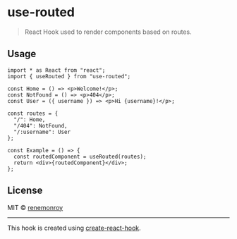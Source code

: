 # use-routed

> React Hook used to render components based on routes.

<!-- [![NPM](https://img.shields.io/npm/v/use-routed.svg)](https://www.npmjs.com/package/use-routed) [![JavaScript Style Guide](https://img.shields.io/badge/code_style-standard-brightgreen.svg)](https://standardjs.com) -->

<!-- ## Install

```bash
npm install --save use-routed
``` -->

## Usage

```tsx
import * as React from "react";
import { useRouted } from "use-routed";

const Home = () => <p>Welcome!</p>;
const NotFound = () => <p>404</p>;
const User = ({ username }) => <p>Hi {username}!</p>;

const routes = {
  "/": Home,
  "/404": NotFound,
  "/:username": User
};

const Example = () => {
  const routedComponent = useRouted(routes);
  return <div>{routedComponent}</div>;
};
```

## License

MIT © [renemonroy](https://github.com/renemonroy)

---

This hook is created using [create-react-hook](https://github.com/hermanya/create-react-hook).
